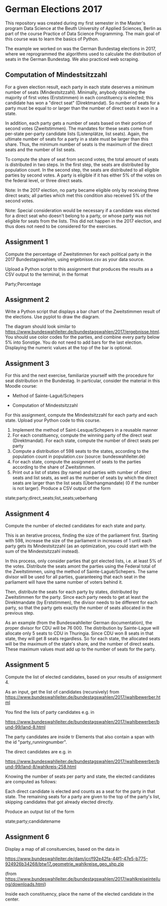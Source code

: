 # German Elections 2017

This repository was created during my first semester in the Master's program Data Science at the Beuth University of Applied Sciences, Berlin as part of the course Practice of Data Science Programming. The main goal of this course was to learn the basics of Python.

The example we worked on was the German Bundestag elections in 2017, where we reprogrammed the algorithms used to calculate the distribution of seats in the German Bundestag. We also practiced web scraping.

## Computation of Mindestsitzzahl

For a given election result, each party in each state deserves a minimum number of seats (Mindestsitzzahl). Minimally, anybody obtaining the majority of first votes (Erststimmen) in each constituency is elected; this candidate has won a "direct seat" (Direktmandat). So number of seats for a party must be equal to or larger than the number of direct seats it won in a state.

In addition, each party gets a number of seats based on their portion of second votes (Zweitstimmen). The mandates for these seats come from per-state per-party candidate lists (Listenplätze, list seats). Again, the ultimate number of seats for a party in a state must be larger than this share. Thus, the minimum number of seats is the maximum of the direct seats and the number of list seats.

To compute the share of seat from second votes, the total amount of seats is distributed in two steps. In the first step, the seats are distributed by population count. In the second step, the seats are distributed to all eligible parties by second votes. A party is eligible if it has either 5% of the votes on the federal level, or three direct seats.

Note: In the 2017 election, no party became eligible only by receiving three direct seats; all parties which met this condition also received 5% of the second votes.

Note: Special consideration would be necessary if a candidate was elected for a direct seat who doesn't belong to a party, or whose party was not eligible for seats from the lists. This did not happen in the 2017 election, and thus does not need to be considered for the exercises.

## Assignment 1

Compute the percentage of Zweitstimmen for each political party in the 2017 Bundestagswahlen, using ergebnisse.csv as your data source.

Upload a Python script to this assignment that produces the results as a CSV output to the terminal, in the format

Party;Percentage

## Assignment 2

Write a Python script that displays a bar chart of the Zweitstimmen result of the elections. Use pyplot to draw the diagram.

The diagram should look similar to https://www.bundeswahlleiter.de/bundestagswahlen/2017/ergebnisse.html. You  should use color codes for the parties, and combine every party below 5% into Sonstige. You do not need to add bars for the last election. Displaying the numeric values at the top of the bar is optional.

## Assignment 3

For this and the next exercise, familiarize yourself with the procedure for seat distribution in the Bundestag. In particular, consider the material in this Moodle course:

* Method of Sainte-Laguë/Schepers

* Computation of Mindestsitzzahl

For this assignment, compute the Mindestsitzzahl for each party and each state. Upload your Python code to this course.

1. Implement the method of Saint-Lesque/Schepers in a reusable manner
1. For each constituency, compute the winning party of the direct seat (Direktmandat). For each state, compute the number of direct seats per party
1. Compute a distribution of 598 seats to the states, according to the population count in population.csv (source: bundeswahlleiter.de)
1. For each state, compute the assignment of seats to the parties according to the share of Zweitstimmen.
1. Print out a list of states (by name) and parties with number of direct seats and list seats, as well as the number of seats by  which the direct seats are larger than the list seats (Überhangmandate) (0 if the number is not larger). Produce a CSV output of the form

state;party;direct_seats;list_seats;ueberhang

## Assignment 4

Compute the number of elected candidates for each state and party.

This is an iterative process, finding the size of the parliament first. Starting with 598, increase the size of the parliament in increases of 1 until each party gets its Mindestsitzzahl (as an optimization, you could start with the sum of the Mindestsitzzahl instead).

In this process, only consider parties that got elected lists, i.e. at least 5% of the votes. Distribute the seats amont the parties using the Federal total of the Zweitstimmen, using the method of Sainte-Laguë/Schepers. The same divisor will be used for all parties, guaranteeing that each seat in the parliament will have the same number of voters behind it.

Then, distribute the seats for each party by states, distributed by Zweitstimmen for the party. Since each party needs to get at least the Direktmandate (by Erststimmen), the divisor needs to be different for each party, so that the party gets exactly the number of seats allocated in the previous step.

As an example (from the Bundeswahlleiter German documentation), the proper divisor for CDU will be 76 000. The distribution by Sainte-Lague will allocate only 5 seats to CDU in Thuringia. Since CDU won 8 seats in that state, they will get 8 seats regardless. So for each state, the allocated seats will be the maximum of the state's share, and the number of direct seats. These maximum values must add up to the number of seats for the party.

## Assignment 5

Compute the list of elected candidates, based on your results of assignment 4.

As an input, get the list of candidates (recursively) from https://www.bundeswahlleiter.de/bundestagswahlen/2017/wahlbewerber.html

You find the lists of party candidates e.g. in

https://www.bundeswahlleiter.de/bundestagswahlen/2017/wahlbewerber/bund-99/land-8.html

The party candidates are inside tr Elements that also contain a span with the id "party_runningnumber".

The direct candidates are e.g. in

https://www.bundeswahlleiter.de/bundestagswahlen/2017/wahlbewerber/bund-99/land-8/wahlkreis-258.html

Knowing the number of seats per party and state, the elected candidates are computed as follows:

Each direct candidate is elected and counts as a seat for the party in that state. The remaining seats for a party are given to the top of the party's list, skipping candidates that got already elected directly.

Produce an output list of the form

state;party;candidatename

## Assignment 6

Display a map of all consituencies, based on the data in

https://www.bundeswahlleiter.de/dam/jcr/f92e42fa-44f1-47e5-b775-924926b34268/btw17_geometrie_wahlkreise_geo_shp.zip

(from https://www.bundeswahlleiter.de/bundestagswahlen/2017/wahlkreiseinteilung/downloads.html)

Inside each constituency, place the name of the elected candidate in the center.
